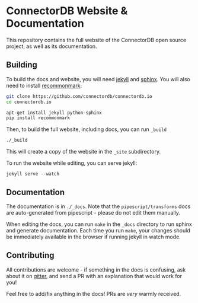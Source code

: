 # ConnectorDB Website & Documentation

This repository contains the full website of the ConnectorDB open source project, as well as its documentation.


## Building

To build the docs and website, you will need [jekyll](https://jekyllrb.com/) and [sphinx](http://www.sphinx-doc.org/en/1.4.8/). You will also need to install [recommonmark](https://recommonmark.readthedocs.io/en/latest/):

```bash
git clone https://github.com/connectordb/connectordb.io
cd connectordb.io

apt-get install jekyll python-sphinx
pip install recommonmark
```

Then, to build the full website, including docs, you can run `_build`

```bash
./_build
```

This will create a copy of the website in the `_site` subdirectory.

To run the website while editing, you can serve jekyll:
```
jekyll serve --watch
```

## Documentation

The documentation is in `./_docs`. Note that the `pipescript/transforms` docs are auto-generated from pipescript - please do not edit them manually.

When editing the docs, you can run `make` in the `_docs` directory to run sphinx and generate documentation. Each time you run `make`, your changes should
be immediately available in the browser if running jekyll in watch mode.

## Contributing

All contributions are welcome - if something in the docs is confusing, ask about it on [gitter](https://gitter.im/connectordb/connectordb), and send a PR with an explanation that would work for you!

Feel free to add/fix anything in the docs! PRs are *very* warmly received.
